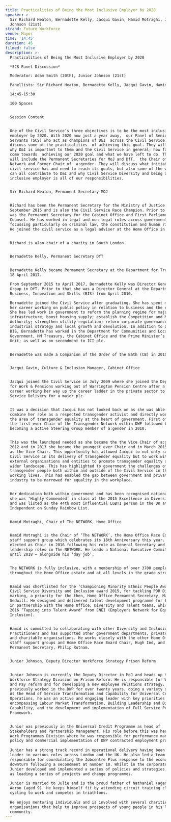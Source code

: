 ```yaml
---
title: Practicalities of Being the Most Inclusive Employer by 2020
speaker: >-
  Sir Richard Heaton, Bernadette Kelly, Jacqui Gavin, Hamid Motraghi, Junior
  Johnson (21st)
strand: Future Workforce
venue: Mayor
time: '14:45'
duration: 45
filmed: false
description: >-
  Practicalities of Being the Most Inclusive Employer by 2020

  *SCS Panel Discussion*

  Moderator: Adam Smith (20th), Junior Johnson (21st)  

  Panellists: Sir Richard Heaton, Bernadette Kelly, Jacqui Gavin, Hamid Motraghi

  14:45-15:30

  100 Spaces


  Session Content


  One of the Civil Service’s three objectives is to be the most inclusive
  employer by 2020. With 2020 now just a year away,  our Panel of Senior Civil
  Servants (SCS) who act as champions of D&I  across the Civil Service will
  discuss some of the practicalities  of achieving this goal. They will address
  why D&I is important to them and the Civil Service in general; how far we have
  come towards  achieving our 2020 goal and what we have left to do. The panel
  will include the Permanent Secretaries for MoJ and DfT,  the Chair of the
  Network and Former Chair of  a:gender. They will discuss what initiative the
  civil service has and need to reach its goals, but also some of the ways we
  can all contribute to D&I and why Civil Service Diversity and being an
  inclusive employer is all of our responsibilities. 


  Sir Richard Heaton, Permanent Secretary MOJ 


  Richard has been the Permanent Secretary for the Ministry of Justice since
  September 2015 and is also the Civil Service Race Champion. Prior to this he
  was the Permanent Secretary for the Cabinet Office and First Parliamentary
  Counsel. He has worked in legal and non-legal roles across government,
  focussing particularly on criminal law, the constitution and human rights law.
  He joined the civil service as a legal adviser at the Home Office in 1991. 


  Richard is also chair of a charity in South London.


  Bernadette Kelly, Permanent Secretary DfT


  Bernadette Kelly became Permanent Secretary at the Department for Transport on
  18 April 2017.

  From September 2015 to April 2017, Bernadette Kelly was Director General, Rail
  Group in DfT. Prior to that she was a Director General at the Department for
  Business, Innovation and Skills (BIS) from April 2010.

  Bernadette joined the Civil Service after graduating. She has spent most of
  her career working on public policy in relation to business and the economy.
  She has led work in government to reform the planning regime for major
  infrastructure; boost housing supply; establish the Competition and Markets
  Authority; strengthen utility regulation; reform corporate governance; and on
  industrial strategy and local growth and devolution. In addition to DfT and
  BIS, Bernadette has worked in the Department for Communities and Local
  Government, HM Treasury, the Cabinet Office and the Prime Minister’s Policy
  Unit; as well as on secondment to ICI plc.


  Bernadette was made a Companion of the Order of the Bath (CB) in 2010.


  Jacqui Gavin, Culture & Inclusion Manager, Cabinet Office 


  Jacqui joined the Civil Service in July 2009 where she joined the Department
  for Work & Pensions working out of Warrington Pension Centre after a long term
  career working her way up the career ladder in the private sector to head of
  Service Delivery for a major plc.


  It was a decision that Jacqui has not looked back on as she was able to
  combine her role as a respected transgender activist and directly working in
  the area of transgender equality at the heart of government. First of all as
  the first ever Chair of the Transgender Network within DWP followed by
  becoming a active Steering Group member of a:gender in 2010.


  This was the launchpad needed as she became the the Vice Chair of a:gender in
  2012 and in 2013 she became the youngest ever Chair and in March 2015 returned
  as the Vice Chair. This opportunity has allowed Jacqui to not only support the
  Civil Service in its delivery of transgender equality but to work with
  external organisations and entities to promote transgender equality across a
  wider landscape. This has highlighted to government the challenges of
  transgender people both within and outside of the Civil Service in their daily
  working lives. This has enabled the gap between government and private
  industry to be narrowed for equality in the workplace.


  Her dedication both within government and has been recognised nationally after
  she was ‘Highly Commended’ in class at the 2015 Excellence in Diversity Awards
  and was listed as the 44th most influential LGBTI person in the UK at the
  Independent on Sunday Rainbow List.


  Hamid Motraghi, Chair of The NETWORK, Home Office 


  Hamid Motraghi is the Chair of ‘The NETWORK’, the Home Office Race Equality
  staff support group which celebrates its 18th Anniversary this year. He was
  elected as Chair in 2016 following his role as General Secretary and other
  leadership roles in The NETWORK. He leads a National Executive Committee of 20
  until 2018 – alongside his ‘day job’.


  The NETWORK is fully inclusive, with a membership of over 3700 people, based
  throughout the Home Office estate and at all levels in the grade structure.


  Hamid was shortlisted for the ‘Championing Minority Ethnic People Award’ at
  Civil Service Diversity and Inclusion award 2015, for tackling PDR Diversity
  marking, a priority for the then, Home Office Permanent Secretary, Mark
  Sedwill. He designed and delivered talent development programme for BAME staff
  in partnership with the Home Office, Diversity and Talent teams, which won the
  2016 ‘Tapping into Talent Award’ from ENEI (Employers Network for Equality and
  Inclusion).


  Hamid is committed to collaborating with other Diversity and Inclusion
  Practitioners and has supported other government departments, private sector
  and charitable organisations. He works closely with the other Home Office
  staff support groups and Home Office Race Board Chair, Hugh Ind, and the new
  Permanent Secretary, Philip Rutnam.


  Junior Johnson, Deputy Director Workforce Strategy Prison Reform 


  Junior Johnson is currently the Deputy Director in MoJ and heads up the
  Workforce Strategy Division on Prison Reform. He is responsible for Workforce
  and Pay reform and for developing a new employee relations strategy. He
  previously worked in the DWP for over twenty years, doing a variety of roles.
  As the Head of Service Transformation and Capability for Universal Credit (UC)
  Operations, he was an active and engaging leader with key priorities
  encompassing Labour Market Transformation, Building Leadership and Digital
  Capability, and the development and implementation of Full Service Performance
  Framework. 


  Junior was previously in the Universal Credit Programme as head of
  Stakeholders and Partnership Management. His role before this was head of DWP
  Work Programmes Division where he was responsible for performance management,
  policy and commercial implementation of DWP contracted employment programmes.
   
  Junior has a strong track record in operational delivery having been a senior
  leader in various roles across London and the UK. He also led a team
  responsible for coordinating the Jobcentre Plus response to the economic
  downturn following a secondment at number 10. Whilst in the corporate centre,
  Junior developed and implemented a series of policies and strategies, as well
  as leading a series of projects and change programmes.     
   
  Junior is married to Julie and is the proud father of Nathaniel (aged 11) and
  Aaron (aged 9). He keeps himself fit by attending circuit training classes,
  cycling to work and competes in triathlons. 
   
  He enjoys mentoring individuals and is involved with several charities and
  organisations that help to improve prospects of young people in his local
  community.
---
```



